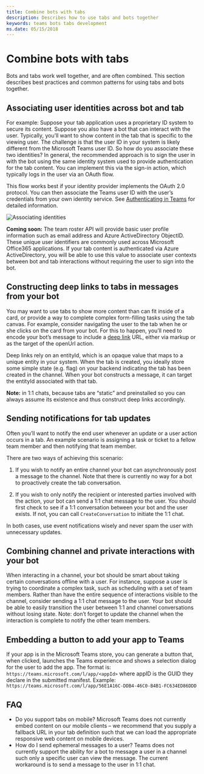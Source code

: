 ```yaml
---
title: Combine bots with tabs
description: Describes how to use tabs and bots together
keywords: teams bots tabs development
ms.date: 05/15/2018
---
```

# Combine bots with tabs

Bots and tabs work well together, and are often combined. This section describes best practices and common patterns for using tabs and bots together.

## Associating user identities across bot and tab

For example:
Suppose your tab application uses a proprietary ID system to secure its content. Suppose you also have a bot that can interact with the user. Typically, you’ll want to show content in the tab that is specific to the viewing user. The challenge is that the user ID in your system is likely different from the Microsoft Teams user ID. So how do you associate these two identities?
In general, the recommended approach is to sign the user in with the bot using the same identity system used to provide authentication for the tab content. You can implement this via the sign-in action, which typically logs in the user via an OAuth flow.

This flow works best if your identity provider implements the OAuth 2.0 protocol. You can then associate the Teams user ID with the user’s credentials from your own identity service. See [Authenticating in Teams](~/concepts/authentication/authentication) for detailed information.

   ![Associating identities](~/assets/images/bots/associating_contexts.png)

**Coming soon:** The team roster API will provide basic user profile information such as email address and Azure ActiveDirectory ObjectID. These unique user identifiers are commonly used across Microsoft Office365 applications. If your tab content is authenticated via Azure ActiveDirectory, you will be able to use this value to associate user contexts between bot and tab interactions without requiring the user to sign into the bot.

## Constructing deep links to tabs in messages from your bot

You may want to use tabs to show more content than can fit inside of a card, or provide a way to complete complex form-filling tasks using the tab canvas. For example, consider navigating the user to the tab when he or she clicks on the card from your bot. For this to happen, you’ll need to encode your bot’s message to include a [deep link](~/concepts/deep-links) URL, either via markup or as the target of the openUrl action.

Deep links rely on an entityId, which is an opaque value that maps to a unique entity in your system. When the tab is created, you ideally store some simple state (e.g. flag) on your backend indicating the tab has been created in the channel. When your bot constructs a message, it can target the entityId associated with that tab.

**Note:** in 1:1 chats, because tabs are “static” and preinstalled so you can always assume its existence and thus construct deep links accordingly.

## Sending notifications for tab updates

Often you’ll want to notify the end user whenever an update or a user action occurs in a tab. An example scenario is assigning a task or ticket to a fellow team member and then notifying that team member.

There are two ways of achieving this scenario:

1. If you wish to notify an entire channel your bot can asynchronously post a message to the channel. Note that there is currently no way for a bot to proactively create the tab conversation.

2. If you wish to only notify the recipient or interested parties involved with the action, your bot can send a 1:1 chat message to the user. You should first check to see if a 1:1 conversation between your bot and the user exists. If not, you can call `CreateConversation` to initiate the 1:1 chat.

In both cases, use event notifications wisely and never spam the user with unnecessary updates.

## Combining channel and private interactions with your bot

When interacting in a channel, your bot should be smart about taking certain conversations offline with a user. For instance, suppose a user is trying to coordinate a complex task, such as scheduling with a set of team members. Rather than have the entire sequence of interactions visible to the channel, consider sending a 1:1 chat message to the user. Your bot should be able to easily transition the user between 1:1 and channel conversations without losing state.
Note: don’t forget to update the channel when the interaction is complete to notify the other team members.

## Embedding a button to add your app to Teams

If your app is in the Microsoft Teams store, you can generate a button that, when clicked, launches the Teams experience and shows a selection dialog for the user to add the app.
The format is:  `https://teams.microsoft.com/l/app/<appId>` where appID is the GUID they declare in the submitted manifest.
Example: `https://teams.microsoft.com/l/app/56E1A16C-DDB4-46C0-B4B1-FC634ED86DDD`

## FAQ

- Do you support tabs on mobile?
  Microsoft Teams does not currently embed content on our mobile clients – we recommend that you supply a fallback URL in your tab definition such that we can load the appropriate responsive web content on mobile devices.
- How do I send ephemeral messages to a user?
  Teams does not currently support the ability for a bot to message a user in a channel such only a specific user can view the message. The current workaround is to send a message to the user in 1:1 chat.